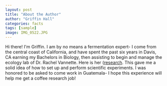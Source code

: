```yaml
---
layout: post
title: "About the Author"
author: "Griffin Hall"
categories: facts
tags: [sample]
image: IMG_0522.JPG
---
```


Hi there! I'm Griffin. I am by no means a fermentation expert- I come from the central coast of California, and have spent the past six years in Davis, CA earning my Bachelors in Biology, then assisting to begin and manage the ecology lab of Dr. Rachel Vannette. Here is her  (<a href="http://vannettelab.faculty.ucdavis.edu/" target="_blank">research</a>. This gave me a solid idea of how to set up and perform scientific experiments. I was honored to be asked to come work in Guatemala- I hope this experience will help me get a coffee research job! 
